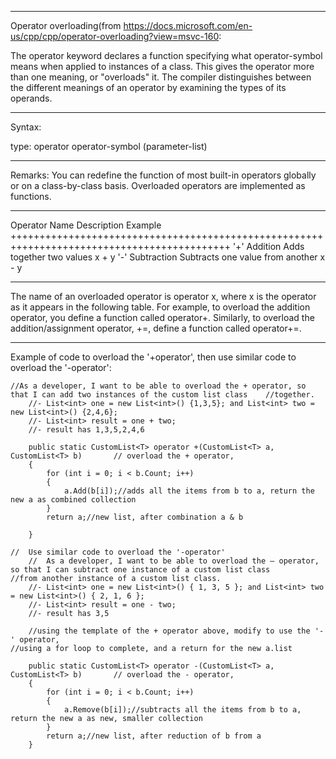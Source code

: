 _____________________________________________________________________________________________________________________________________
Operator overloading(from https://docs.microsoft.com/en-us/cpp/cpp/operator-overloading?view=msvc-160:

The operator keyword declares a function specifying what operator-symbol means when applied to instances of a class. This gives the operator more than one meaning, or "overloads" it. The compiler distinguishes between the different meanings of an operator by examining the types of its operands.
______________________________________________________________________________________________________________________________________
Syntax:

type: operator operator-symbol (parameter-list)
______________________________________________________________________________________________________________________________________
Remarks:
You can redefine the function of most built-in operators globally or on a class-by-class basis. Overloaded operators are implemented as functions.
_______________________________________________________________________________________________________________________________________

Operator	Name			       Description			  Example	
++++++++++++++++++++++++++++++++++++++++++++++++++++++++++++++++++++++++++++++++++++++++++++
  '+'	        Addition	              Adds together two values	          x + y	
  '-'	        Subtraction	              Subtracts one value from another	  x - y
_______________________________________________________________________________________________________________________________________

The name of an overloaded operator is operator x, where x is the operator as it appears in the following table. 
For example, to overload the addition operator, you define a function called operator+. 
Similarly, to overload the addition/assignment operator, +=, define a function called operator+=. 	
_______________________________________________________________________________________________________________________________________

Example of code to overload the '+operator', then use similar code to overload the '-operator':

	//As a developer, I want to be able to overload the + operator, so that I can add two instances of the custom list class 	//together.
        //- List<int> one = new List<int>() {1,3,5}; and List<int> two = new List<int>() {2,4,6};
        //- List<int> result = one + two;
        //- result has 1,3,5,2,4,6

        public static CustomList<T> operator +(CustomList<T> a, CustomList<T> b)       // overload the + operator,
        {
            for (int i = 0; i < b.Count; i++)
            {
                a.Add(b[i]);//adds all the items from b to a, return the new a as combined collection
            }
            return a;//new list, after combination a & b

        }

	//  Use similar code to overload the '-operator'
        //  As a developer, I want to be able to overload the – operator, so that I can subtract one instance of a custom list class 
	//from another instance of a custom list class.
        //- List<int> one = new List<int>() { 1, 3, 5 }; and List<int> two = new List<int>() { 2, 1, 6 };
        //- List<int> result = one - two;
        //- result has 3,5

        //using the template of the + operator above, modify to use the '-' operator, 
	//using a for loop to complete, and a return for the new a.list

        public static CustomList<T> operator -(CustomList<T> a, CustomList<T> b)       // overload the - operator,
        {
            for (int i = 0; i < b.Count; i++)
            {
                a.Remove(b[i]);//subtracts all the items from b to a, return the new a as new, smaller collection
            }
            return a;//new list, after reduction of b from a
        }
